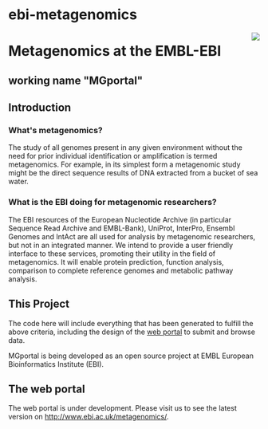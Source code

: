 # ebi-metagenomics
<img src='http://www.ebi.ac.uk/inc/images/ebilogohelp.gif' align='right' />

# Metagenomics at the EMBL-EBI #
## working name "MGportal" ##

## Introduction ##
### What's metagenomics? ###

The study of all genomes present in any given environment without the need for prior individual identification or amplification is termed metagenomics. For example, in its simplest form a metagenomic study might be the direct sequence results of DNA extracted from a bucket of sea water.

### What is the EBI doing for metagenomic researchers? ###

The EBI resources of the European Nucleotide Archive (in particular Sequence Read Archive and EMBL-Bank), UniProt, InterPro, Ensembl Genomes and IntAct are all used for analysis by metagenomic researchers, but not in an integrated manner. We intend to provide a user friendly interface to these services, promoting their utility in the field of metagenomics. It will enable protein prediction, function analysis, comparison to complete reference genomes and metabolic pathway analysis.

## This Project ##
The code here will include everything that has been generated to fulfill the above criteria, including the design of the [web portal](http://www.ebi.ac.uk/metagenomics/) to submit and browse data.

MGportal is being developed as an open source project at EMBL European Bioinformatics Institute (EBI).

## The web portal ##
The web portal is under development. Please visit us to see the latest version on http://www.ebi.ac.uk/metagenomics/.


